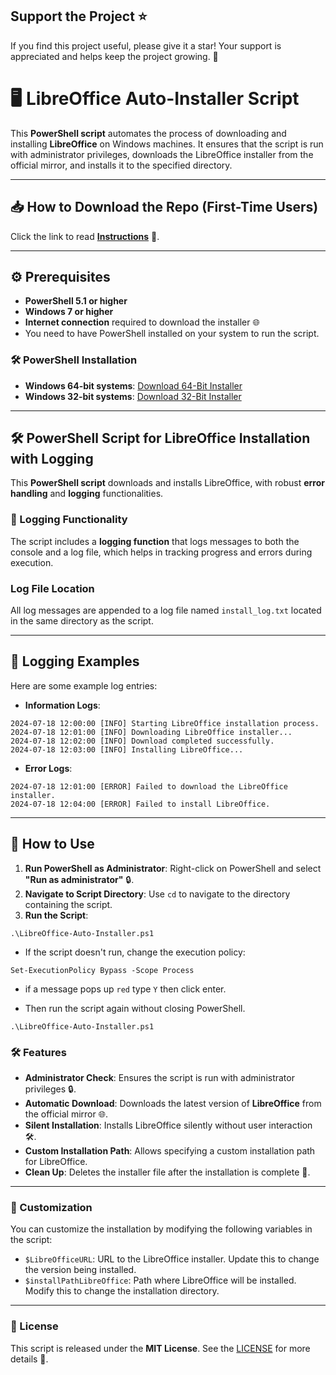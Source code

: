 ## Support the Project ⭐

If you find this project useful, please give it a star! Your support is appreciated and helps keep the project growing. 🌟


# 🖥️ LibreOffice Auto-Installer Script

This **PowerShell script** automates the process of downloading and installing **LibreOffice** on Windows machines. It ensures that the script is run with administrator privileges, downloads the LibreOffice installer from the official mirror, and installs it to the specified directory.

---

## 📥 How to Download the Repo (First-Time Users)

Click the link to read [**Instructions**](https://www.gitprojects.fnbubbles420.org/how-to-download-repos) 📄.

---

## ⚙️ Prerequisites

- **PowerShell 5.1 or higher**
- **Windows 7 or higher**
- **Internet connection** required to download the installer 🌐
- You need to have PowerShell installed on your system to run the script.

### 🛠️ PowerShell Installation

- **Windows 64-bit systems**: [Download 64-Bit Installer](https://github.com/PowerShell/PowerShell/releases/download/v7.4.5/PowerShell-7.4.5-win-x64.msi)
- **Windows 32-bit systems**: [Download 32-Bit Installer](https://github.com/PowerShell/PowerShell/releases/download/v7.4.5/PowerShell-7.4.5-win-x86.msi)

---

## 🛠️ PowerShell Script for LibreOffice Installation with Logging

This **PowerShell script** downloads and installs LibreOffice, with robust **error handling** and **logging** functionalities.

### 📝 Logging Functionality

The script includes a **logging function** that logs messages to both the console and a log file, which helps in tracking progress and errors during execution.

### Log File Location

All log messages are appended to a log file named `install_log.txt` located in the same directory as the script.

---

## 🔧 Logging Examples

Here are some example log entries:

- **Information Logs**:

```
2024-07-18 12:00:00 [INFO] Starting LibreOffice installation process. 
2024-07-18 12:01:00 [INFO] Downloading LibreOffice installer... 
2024-07-18 12:02:00 [INFO] Download completed successfully. 
2024-07-18 12:03:00 [INFO] Installing LibreOffice...
```
- **Error Logs**:
```
2024-07-18 12:01:00 [ERROR] Failed to download the LibreOffice installer. 
2024-07-18 12:04:00 [ERROR] Failed to install LibreOffice.
```

---

## 🚀 How to Use

1. **Run PowerShell as Administrator**: Right-click on PowerShell and select **"Run as administrator"** 🔒.
2. **Navigate to Script Directory**: Use `cd` to navigate to the directory containing the script.
3. **Run the Script**:
 ```
 .\LibreOffice-Auto-Installer.ps1
 ```
- If the script doesn't run, change the execution policy:
```
Set-ExecutionPolicy Bypass -Scope Process
```
- if a message pops up `red` type `Y` then click enter.

- Then run the script again without closing PowerShell.
 ```
 .\LibreOffice-Auto-Installer.ps1
 ```

### 🛠️ Features

- **Administrator Check**: Ensures the script is run with administrator privileges 🔒.
- **Automatic Download**: Downloads the latest version of **LibreOffice** from the official mirror 🌐.
- **Silent Installation**: Installs LibreOffice silently without user interaction 🛠️.
- **Custom Installation Path**: Allows specifying a custom installation path for LibreOffice.
- **Clean Up**: Deletes the installer file after the installation is complete 🧹.

---

### 📝 Customization

You can customize the installation by modifying the following variables in the script:

- `$LibreOfficeURL`: URL to the LibreOffice installer. Update this to change the version being installed.
- `$installPathLibreOffice`: Path where LibreOffice will be installed. Modify this to change the installation directory.

---

### 📜 License

This script is released under the **MIT License**. See the [LICENSE](https://github.com/KernFerm/libre-office/blob/main/LICENSE) for more details 📄.
